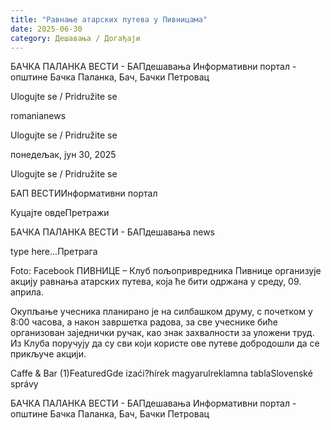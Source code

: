 ```yaml
---
title: "Равнање атарских путева у Пивницама"
date: 2025-06-30
category: Дешавања / Догађаји
---
```


БАЧКА ПАЛАНКА ВЕСТИ - БАПдешавања Информативни портал - општине Бачка Паланка, Бач, Бачки Петровац

Ulogujte se / Pridružite se

romanianews

Ulogujte se / Pridružite se

понедељак, јун 30, 2025

Ulogujte se / Pridružite se

БАП ВЕСТИИнформативни портал

Куцајте овдеПретражи

БАЧКА ПАЛАНКА ВЕСТИ - БАПдешавања news

type here...Претрага

Foto: Facebook
            ПИВНИЦЕ – Клуб пољопривредника Пивнице организује акцију равнања атарских путева, која ће бити одржана у среду, 09. априла.

Окупљање учесника планирано је на силбашком друму, с почетком у 8:00 часова, а након завршетка радова, за све учеснике биће организован заједнички ручак, као знак захвалности за уложени труд.
Из Клуба поручују да су сви који користе ове путеве добродошли да се прикључе акцији.

Caffe & Bar (1)FeaturedGde izaći?hírek magyarulreklamna tablaSlovenské správy

БАЧКА ПАЛАНКА ВЕСТИ - БАПдешавања Информативни портал - општине Бачка Паланка, Бач, Бачки Петровац
